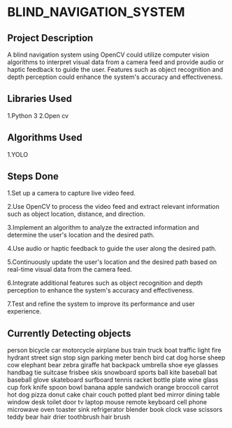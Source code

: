 # BLIND_NAVIGATION_SYSTEM

## Project Description
A blind navigation system using OpenCV could utilize computer vision algorithms to interpret visual data from a camera feed and provide audio or haptic feedback to guide the user. Features such as object recognition and depth perception could enhance the system's accuracy and effectiveness.

## Libraries Used

1.Python 3
2.Open cv

## Algorithms Used

1.YOLO

## Steps Done

1.Set up a camera to capture live video feed.

2.Use OpenCV to process the video feed and extract relevant information such as object location, distance, and direction.

3.Implement an algorithm to analyze the extracted information and determine the user's location and the desired path.

4.Use audio or haptic feedback to guide the user along the desired path.

5.Continuously update the user's location and the desired path based on real-time visual data from the camera feed.

6.Integrate additional features such as object recognition and depth perception to enhance the system's accuracy and effectiveness.

7.Test and refine the system to improve its performance and user experience.

## Currently Detecting objects

person
bicycle
car
motorcycle
airplane
bus
train
truck
boat
traffic light
fire hydrant
street sign
stop sign
parking meter
bench
bird
cat
dog
horse
sheep
cow
elephant
bear
zebra
giraffe
hat
backpack
umbrella
shoe
eye glasses
handbag
tie
suitcase
frisbee
skis
snowboard
sports ball
kite
baseball bat
baseball glove
skateboard
surfboard
tennis racket
bottle
plate
wine glass
cup
fork
knife
spoon
bowl
banana
apple
sandwich
orange
broccoli
carrot
hot dog
pizza
donut
cake
chair
couch
potted plant
bed
mirror
dining table
window
desk
toilet
door
tv
laptop
mouse
remote
keyboard
cell phone
microwave
oven
toaster
sink
refrigerator
blender
book
clock
vase
scissors
teddy bear
hair drier
toothbrush
hair brush

